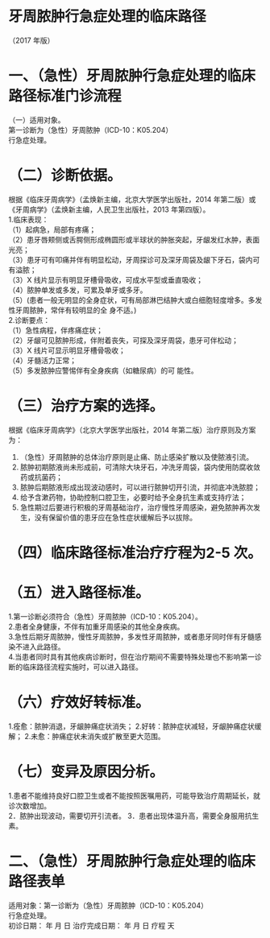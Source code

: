 # 牙周脓肿行急症处理的临床路径  
（2017 年版）  
# 一、（急性）牙周脓肿行急症处理的临床路径标准门诊流程  
（一）适用对象。  
第一诊断为（急性）牙周脓肿（ICD-10：K05.204）  
行急症处理。  
# （二）诊断依据。  
根据《临床牙周病学》（孟焕新主编，北京大学医学出版社，2014 年第二版）或《牙周病学》（孟焕新主编，人民卫生出版社，2013 年第四版）。  
1.临床表现：  
（1）起病急，局部有疼痛；  
（2）患牙唇颊侧或舌腭侧形成椭圆形或半球状的肿胀突起，牙龈发红水肿，表面光亮；  
（3）患牙可有叩痛并伴有明显松动，牙周探诊可及深牙周袋及龈下牙石，袋内可有溢脓；  
（3）X 线片显示有明显牙槽骨吸收，可成水平型或垂直吸收；  
（4）脓肿单发或多发，可累及单牙或多牙。  
（5）(患者一般无明显的全身症状，可有局部淋巴结肿大或白细胞轻度增多。多发性牙周脓肿，常伴有较明显的全 身不适。)  
2.诊断要点：  
（1）急性病程，伴疼痛症状；  
（2）牙龈可见脓肿形成，伴附着丧失，可探及深牙周袋，患牙可伴松动；  
（3）X 线片可显示明显牙槽骨吸收；  
（4）牙髓活力正常；  
（5）多发脓肿应警惕伴有全身疾病（如糖尿病）的可 能性。  
# （三）治疗方案的选择。  
根据《临床牙周病学》（北京大学医学出版社，2014 年第二版）治疗原则及方案为：  
1. （急性）牙周脓肿的总体治疗原则是止痛、防止感染扩散以及使脓液引流。  
2. 脓肿初期脓液尚未形成前，可清除大块牙石，冲洗牙周袋，袋内使用防腐收敛药或抗菌药；  
3. 脓肿后期脓液形成出现波动感时，可以进行脓肿切开引流，并彻底冲洗脓腔；  
4. 给予含漱药物，协助控制口腔卫生，必要时给予全身抗生素或支持疗法；  
5. 急性期过后要进行积极的牙周基础治疗，治疗慢性牙周感染，避免脓肿再次发生，没有保留价值的患牙应在急性症状缓解后予以拔除。  
# （四）临床路径标准治疗疗程为2-5 次。  
# （五）进入路径标准。  
1.第一诊断必须符合（急性）牙周脓肿（ICD-10：K05.204）。  
2.患者全身健康，不伴有加重牙周感染的其他全身疾病。  
3.急性后期牙周脓肿，慢性牙周脓肿，多发性牙周脓肿，或者患牙同时伴有牙髓感染不进入此路径。  
4.当患者同时具有其他疾病诊断时，但在治疗期间不需要特殊处理也不影响第一诊断的临床路径流程实施时，可以进入路径。  
# （六）疗效好转标准。  
1.痊愈：脓肿消退，牙龈肿痛症状消失；  2.好转：脓肿症状减轻，牙龈肿痛症状缓解；  2.未愈：肿痛症状未消失或扩散至更大范围。  
# （七）变异及原因分析。  
1.患者不能维持良好口腔卫生或者不能按照医嘱用药，可能导致治疗周期延长，就诊次数增加。  
2．脓肿出现波动，需要切开引流者。 3．患者出现体温升高，需要全身服用抗生素。  
# 二、（急性）牙周脓肿行急症处理的临床路径表单  
适用对象：第一诊断为（急性）牙周脓肿（ICD-10：K05.204）  
行急症处理。  
初诊日期：     年   月   日     治疗完成日期：     年   月   日     疗程    天  
